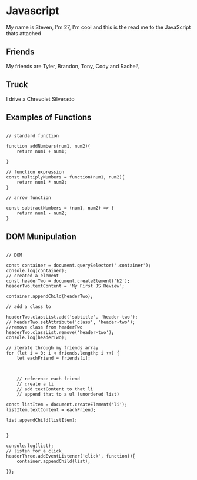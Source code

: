 # Javascript

My name is Steven, I'm 27, I'm cool and this is the read me to the JavaScript thats attached

## Friends

My friends are Tyler, Brandon, Tony, Cody and Rachel\

## Truck

I drive a Chrevolet Silverado

## Examples of Functions
```

// standard function

function addNumbers(num1, num2){
    return num1 + num1;

}

// function expression
const multiplyNumbers = function(num1, num2){
    return num1 * num2;
}

// arrow function

const subtractNumbers = (num1, num2) => {
    return num1 - num2;
}
```

## DOM Munipulation
```

// DOM

const container = document.querySelector('.container');
console.log(container);
// created a element
const headerTwo = document.createElement('h2');
headerTwo.textContent = 'My First JS Review';

container.appendChild(headerTwo);

// add a class to

headerTwo.classList.add('subtitle', 'header-two');
// headerTwo.setAttribute('class', 'header-two');
//remove class from headerTwo
headerTwo.classList.remove('header-two');
console.log(headerTwo);
```

```
// iterate through my friends array
for (let i = 0; i < friends.length; i ++) {
    let eachFriend = friends[i];
    
    
    
    // reference each friend
    // create a li
    // add textContent to that li
    // append that to a ul (unordered list)
    
const listItem = document.createElement('li');
listItem.textContent = eachFriend;

list.appendChild(listItem);


}

console.log(list);
// listen for a click
headerThree.addEventListener('click', function(){
    container.appendChild(list);

});
```